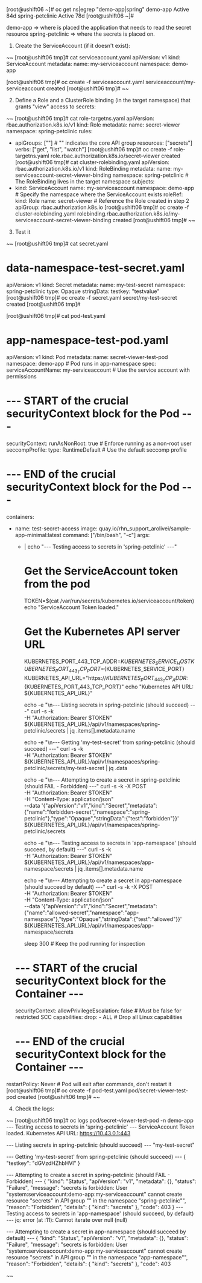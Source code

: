 [root@ushift06 ~]# oc get ns|egrep "demo-app|spring"
demo-app                             Active   84d
spring-petclinic                     Active   78d
[root@ushift06 ~]# 

demo-app => where is placed the application that needs to read the secret resource
spring-petclinic => where the secrets is placed on. 

1. Create the ServiceAccount (if it doesn't exist):

~~
[root@ushift06 tmp]# cat serviceaccount.yaml 
apiVersion: v1
kind: ServiceAccount
metadata:
  name: my-serviceaccount
  namespace: demo-app

[root@ushift06 tmp]# oc create -f serviceaccount.yaml 
serviceaccount/my-serviceaccount created
[root@ushift06 tmp]# 
~~

2. Define a Role and a ClusterRole binding (in the target namespace) that grants "view" access to secrets:

~~
[root@ushift06 tmp]# cat role-targetns.yaml 
apiVersion: rbac.authorization.k8s.io/v1
kind: Role
metadata:
  name: secret-viewer
  namespace: spring-petclinic
rules:
- apiGroups: [""] # "" indicates the core API group
  resources: ["secrets"]
  verbs: ["get", "list", "watch"]
[root@ushift06 tmp]# oc create -f role-targetns.yaml 
role.rbac.authorization.k8s.io/secret-viewer created
[root@ushift06 tmp]# cat cluster-rolebinding.yaml 
apiVersion: rbac.authorization.k8s.io/v1
kind: RoleBinding
metadata:
  name: my-serviceaccount-secret-viewer-binding
  namespace: spring-petclinic # The RoleBinding lives in the target namespace
subjects:
- kind: ServiceAccount
  name: my-serviceaccount
  namespace: demo-app # Specify the namespace where the ServiceAccount exists
roleRef:
  kind: Role
  name: secret-viewer # Reference the Role created in step 2
  apiGroup: rbac.authorization.k8s.io
[root@ushift06 tmp]# oc create -f cluster-rolebinding.yaml 
rolebinding.rbac.authorization.k8s.io/my-serviceaccount-secret-viewer-binding created
[root@ushift06 tmp]# 
~~

3. Test it 

~~
[root@ushift06 tmp]# cat secret.yaml 
# data-namespace-test-secret.yaml
apiVersion: v1
kind: Secret
metadata:
  name: my-test-secret
  namespace: spring-petclinic
type: Opaque
stringData:
  testkey: "testvalue"
[root@ushift06 tmp]# oc create -f secret.yaml 
secret/my-test-secret created
[root@ushift06 tmp]# 


[root@ushift06 tmp]# cat pod-test.yaml 
# app-namespace-test-pod.yaml
apiVersion: v1
kind: Pod
metadata:
  name: secret-viewer-test-pod
  namespace: demo-app # Pod runs in app-namespace
spec:
  serviceAccountName: my-serviceaccount # Use the service account with permissions
  # --- START of the crucial securityContext block for the Pod ---
  securityContext:
    runAsNonRoot: true # Enforce running as a non-root user
    seccompProfile:
      type: RuntimeDefault # Use the default seccomp profile
  # --- END of the crucial securityContext block for the Pod ---
  containers:
  - name: test-secret-access
    image: quay.io/rhn_support_arolivei/sample-app-minimal:latest
    command: ["/bin/bash", "-c"]
    args:
    - |
      echo "--- Testing access to secrets in 'spring-petclinic' ---"

      # Get the ServiceAccount token from the pod
      TOKEN=$(cat /var/run/secrets/kubernetes.io/serviceaccount/token)
      echo "ServiceAccount Token loaded."

      # Get the Kubernetes API server URL
      KUBERNETES_PORT_443_TCP_ADDR=${KUBERNETES_SERVICE_HOST}
      KUBERNETES_PORT_443_TCP_PORT=${KUBERNETES_SERVICE_PORT}
      KUBERNETES_API_URL="https://${KUBERNETES_PORT_443_TCP_ADDR}:${KUBERNETES_PORT_443_TCP_PORT}"
      echo "Kubernetes API URL: ${KUBERNETES_API_URL}"

      echo -e "\n--- Listing secrets in spring-petclinic (should succeed) ---"
      curl -s -k \
        -H "Authorization: Bearer $TOKEN" \
        ${KUBERNETES_API_URL}/api/v1/namespaces/spring-petclinic/secrets | jq .items[].metadata.name

      echo -e "\n--- Getting 'my-test-secret' from spring-petclinic (should succeed) ---"
      curl -s -k \
        -H "Authorization: Bearer $TOKEN" \
        ${KUBERNETES_API_URL}/api/v1/namespaces/spring-petclinic/secrets/my-test-secret | jq .data

      echo -e "\n--- Attempting to create a secret in spring-petclinic (should FAIL - Forbidden) ---"
      curl -s -k -X POST \
        -H "Authorization: Bearer $TOKEN" \
        -H "Content-Type: application/json" \
        --data '{"apiVersion":"v1","kind":"Secret","metadata":{"name":"forbidden-secret","namespace":"spring-petclinic"},"type":"Opaque","stringData":{"test":"forbidden"}}' \
        ${KUBERNETES_API_URL}/api/v1/namespaces/spring-petclinic/secrets

      echo -e "\n--- Testing access to secrets in 'app-namespace' (should succeed, by default) ---"
      curl -s -k \
        -H "Authorization: Bearer $TOKEN" \
        ${KUBERNETES_API_URL}/api/v1/namespaces/app-namespace/secrets | jq .items[].metadata.name

      echo -e "\n--- Attempting to create a secret in app-namespace (should succeed by default) ---"
      curl -s -k -X POST \
        -H "Authorization: Bearer $TOKEN" \
        -H "Content-Type: application/json" \
        --data '{"apiVersion":"v1","kind":"Secret","metadata":{"name":"allowed-secret","namespace":"app-namespace"},"type":"Opaque","stringData":{"test":"allowed"}}' \
        ${KUBERNETES_API_URL}/api/v1/namespaces/app-namespace/secrets

      sleep 300 # Keep the pod running for inspection
    # --- START of the crucial securityContext block for the Container ---
    securityContext:
      allowPrivilegeEscalation: false # Must be false for restricted SCC
      capabilities:
        drop:
          - ALL # Drop all Linux capabilities
    # --- END of the crucial securityContext block for the Container ---
  restartPolicy: Never # Pod will exit after commands, don't restart it
[root@ushift06 tmp]# oc create -f pod-test.yaml 
pod/secret-viewer-test-pod created
[root@ushift06 tmp]# 
~~

4. Check the logs: 

~~
[root@ushift06 tmp]# oc logs pod/secret-viewer-test-pod -n demo-app
--- Testing access to secrets in 'spring-petclinic' ---
ServiceAccount Token loaded.
Kubernetes API URL: https://10.43.0.1:443

--- Listing secrets in spring-petclinic (should succeed) ---
"my-test-secret"

--- Getting 'my-test-secret' from spring-petclinic (should succeed) ---
{
  "testkey": "dGVzdHZhbHVl"
}

--- Attempting to create a secret in spring-petclinic (should FAIL - Forbidden) ---
{
  "kind": "Status",
  "apiVersion": "v1",
  "metadata": {},
  "status": "Failure",
  "message": "secrets is forbidden: User \"system:serviceaccount:demo-app:my-serviceaccount\" cannot create resource \"secrets\" in API group \"\" in the namespace \"spring-petclinic\"",
  "reason": "Forbidden",
  "details": {
    "kind": "secrets"
  },
  "code": 403
}
--- Testing access to secrets in 'app-namespace' (should succeed, by default) ---
jq: error (at <stdin>:11): Cannot iterate over null (null)

--- Attempting to create a secret in app-namespace (should succeed by default) ---
{
  "kind": "Status",
  "apiVersion": "v1",
  "metadata": {},
  "status": "Failure",
  "message": "secrets is forbidden: User \"system:serviceaccount:demo-app:my-serviceaccount\" cannot create resource \"secrets\" in API group \"\" in the namespace \"app-namespace\"",
  "reason": "Forbidden",
  "details": {
    "kind": "secrets"
  },
  "code": 403

~~
